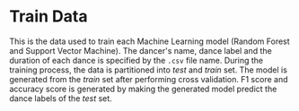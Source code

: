 # Train Data

This is the data used to train each Machine Learning model (Random Forest and Support Vector Machine).
The dancer's name, dance label and the duration of each dance is specified by the `.csv` file name.
During the training process, the data is partitioned into *test* and *train* set. The model is generated
from the *train* set after performing cross validation. F1 score and accuracy score is generated by 
making the generated model predict the dance labels of the *test* set.

